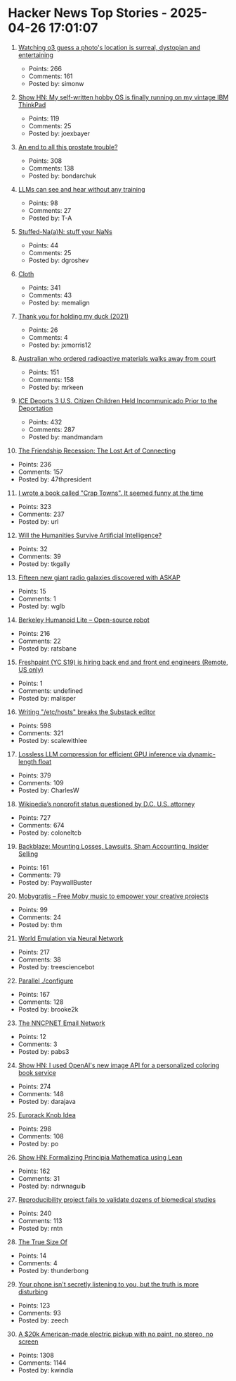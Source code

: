 # Hacker News Top Stories - 2025-04-26 17:01:07

1. [Watching o3 guess a photo's location is surreal, dystopian and entertaining](https://simonwillison.net/2025/Apr/26/o3-photo-locations/)
   - Points: 266
   - Comments: 161
   - Posted by: simonw

2. [Show HN: My self-written hobby OS is finally running on my vintage IBM ThinkPad](https://github.com/joexbayer/RetrOS-32)
   - Points: 119
   - Comments: 25
   - Posted by: joexbayer

3. [An end to all this prostate trouble?](https://yarchive.net/blog/prostate/)
   - Points: 308
   - Comments: 138
   - Posted by: bondarchuk

4. [LLMs can see and hear without any training](https://github.com/facebookresearch/MILS)
   - Points: 98
   - Comments: 27
   - Posted by: T-A

5. [Stuffed-Na(a)N: stuff your NaNs](https://github.com/si14/stuffed-naan-js)
   - Points: 44
   - Comments: 25
   - Posted by: dgroshev

6. [Cloth](https://www.cloudofoz.com/verlet-test/)
   - Points: 341
   - Comments: 43
   - Posted by: memalign

7. [Thank you for holding my duck (2021)](https://naml.us/post/thank-you-for-holding-my-duck/)
   - Points: 26
   - Comments: 4
   - Posted by: jxmorris12

8. [Australian who ordered radioactive materials walks away from court](https://www.chemistryworld.com/news/australian-who-ordered-radioactive-materials-over-the-internet-walks-away-from-court/4021306.article)
   - Points: 151
   - Comments: 158
   - Posted by: mrkeen

9. [ICE Deports 3 U.S. Citizen Children Held Incommunicado Prior to the Deportation](https://www.aclu.org/press-releases/ice-deports-3-u-s-citizen-children-held-incommunicado-prior-to-the-deportation)
   - Points: 432
   - Comments: 287
   - Posted by: mandmandam

10. [The Friendship Recession: The Lost Art of Connecting](https://www.happiness.hks.harvard.edu/february-2025-issue/the-friendship-recession-the-lost-art-of-connecting)
   - Points: 236
   - Comments: 157
   - Posted by: 47thpresident

11. [I wrote a book called "Crap Towns". It seemed funny at the time](https://samj.substack.com/p/that-joke-isnt-funny-any-more)
   - Points: 323
   - Comments: 237
   - Posted by: url

12. [Will the Humanities Survive Artificial Intelligence?](https://www.newyorker.com/culture/the-weekend-essay/will-the-humanities-survive-artificial-intelligence)
   - Points: 32
   - Comments: 39
   - Posted by: tkgally

13. [Fifteen new giant radio galaxies discovered with ASKAP](https://phys.org/news/2025-04-fifteen-giant-radio-galaxies-askap.html)
   - Points: 15
   - Comments: 1
   - Posted by: wglb

14. [Berkeley Humanoid Lite – Open-source robot](https://lite.berkeley-humanoid.org/)
   - Points: 216
   - Comments: 22
   - Posted by: ratsbane

15. [Freshpaint (YC S19) is hiring back end and front end engineers (Remote, US only)](undefined)
   - Points: 1
   - Comments: undefined
   - Posted by: malisper

16. [Writing "/etc/hosts" breaks the Substack editor](https://scalewithlee.substack.com/p/when-etchsts-breaks-your-substack)
   - Points: 598
   - Comments: 321
   - Posted by: scalewithlee

17. [Lossless LLM compression for efficient GPU inference via dynamic-length float](https://arxiv.org/abs/2504.11651)
   - Points: 379
   - Comments: 109
   - Posted by: CharlesW

18. [Wikipedia’s nonprofit status questioned by D.C. U.S. attorney](https://www.washingtonpost.com/technology/2025/04/25/wikipedia-nonprofit-ed-martin-letter/)
   - Points: 727
   - Comments: 674
   - Posted by: coloneltcb

19. [Backblaze: Mounting Losses, Lawsuits, Sham Accounting, Insider Selling](https://www.morpheus-research.com/backblaze/)
   - Points: 161
   - Comments: 79
   - Posted by: PaywallBuster

20. [Mobygratis – Free Moby music to empower your creative projects](https://mobygratis.com/)
   - Points: 99
   - Comments: 24
   - Posted by: thm

21. [World Emulation via Neural Network](https://madebyoll.in/posts/world_emulation_via_dnn/)
   - Points: 217
   - Comments: 38
   - Posted by: treesciencebot

22. [Parallel ./configure](https://tavianator.com/2025/configure.html)
   - Points: 167
   - Comments: 128
   - Posted by: brooke2k

23. [The NNCPNET Email Network](https://changelog.complete.org/archives/10768-announcing-the-nncpnet-email-network)
   - Points: 12
   - Comments: 3
   - Posted by: pabs3

24. [Show HN: I used OpenAI's new image API for a personalized coloring book service](https://clevercoloringbook.com/)
   - Points: 274
   - Comments: 148
   - Posted by: darajava

25. [Eurorack Knob Idea](https://mitxela.com/projects/euroknob)
   - Points: 298
   - Comments: 108
   - Posted by: po

26. [Show HN: Formalizing Principia Mathematica using Lean](https://github.com/ndrwnaguib/principia)
   - Points: 162
   - Comments: 31
   - Posted by: ndrwnaguib

27. [Reproducibility project fails to validate dozens of biomedical studies](https://www.nature.com/articles/d41586-025-01266-x)
   - Points: 240
   - Comments: 113
   - Posted by: rntn

28. [The True Size Of](https://thetruesize.com/)
   - Points: 14
   - Comments: 4
   - Posted by: thunderbong

29. [Your phone isn't secretly listening to you, but the truth is more disturbing](https://newatlas.com/computers/smartphone-listening-conversations-ads-facebook/)
   - Points: 123
   - Comments: 93
   - Posted by: zeech

30. [A $20k American-made electric pickup with no paint, no stereo, no screen](https://www.theverge.com/electric-cars/655527/slate-electric-truck-price-paint-radio-bezos)
   - Points: 1308
   - Comments: 1144
   - Posted by: kwindla

